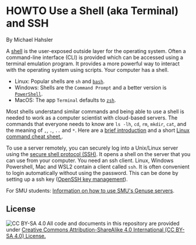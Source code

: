# HOWTO Use a Shell (aka Terminal) and SSH

By Michael Hahsler

A [shell](https://en.wikipedia.org/wiki/Shell_(computing)) is the user-exposed outside layer for the operating system. 
Often a command-line interface (CLI) is provided which can be accessed using a terminal emulation program. 
It provides a more powerful way to interact with the operating system using scripts. Your computer has a shell. 

* Linux: Popular shells are `sh` and [`bash`](https://www.gnu.org/software/bash/).
* Windows: Shells are the `Command Prompt` and a better version is [`PowerShell`](https://learn.microsoft.com/en-us/powershell/).
* MacOS: The app `Terminal` defaults to [`zsh`](https://zsh.sourceforge.io/).

Most shells understand similar commands and being able to use a shell is needed to work as a computer 
scientist with cloud-based servers. The commands that everyone needs to know are
`ls -lh`, `cd`, `rm`, `mkdir`, `cat`, and the meaning of `,`, `.`, `..` and `*`.
Here are a [brief introduction](https://ubuntu.com/tutorials/command-line-for-beginners#1-overview) and
a short [Linux command cheat sheet.](https://files.fosswire.com/2007/08/fwunixref.pdf). 



To use a server remotely, you can securely log into a Unix/Linux server using the [secure shell protocol (SSH)](https://en.wikipedia.org/wiki/Secure_Shell). It opens a shell on the server that you can use from your computer. You need an ssh client. Linux, Windows Powershell, Mac and WSL2 contain a client called `ssh`.
It is often convenient to login automatically without using the password. This can be done by setting up a ssh key ([OpenSSH key management](https://en.wikipedia.org/wiki/Secure_Shell)).  


For SMU students: [Information on how to use SMU's Genuse servers](https://www.smu.edu/OIT/Services/genuse).


## License

<img src="https://licensebuttons.net/l/by-sa/3.0/88x31.png" alt="CC BY-SA 4.0" align="left">

All code and documents in this repository are provided under [Creative Commons Attribution-ShareAlike 4.0 International (CC BY-SA 4.0) License.](https://creativecommons.org/licenses/by-sa/4.0/)
